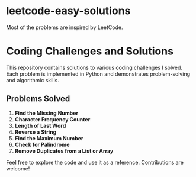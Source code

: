 # leetcode-easy-solutions
Most of the problems are inspired by LeetCode.



# Coding Challenges and Solutions

This repository contains solutions to various coding challenges I solved. Each problem is implemented in Python and demonstrates problem-solving and algorithmic skills.

## Problems Solved
1. **Find the Missing Number**
2. **Character Frequency Counter**
3. **Length of Last Word**
4. **Reverse a String**
5. **Find the Maximum Number**
6. **Check for Palindrome**
7. **Remove Duplicates from a List or Array**

Feel free to explore the code and use it as a reference. Contributions are welcome!
